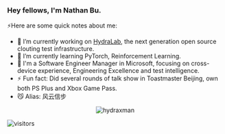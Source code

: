 ### Hey fellows, I'm Nathan Bu.

⚡️Here are some quick notes about me:

- 🔭 I’m currently working on [HydraLab](https://github.com/microsoft/HydraLab), the next generation open source clouting test infrastructure.
- 🌱 I’m currently learning PyTorch, Reinforcement Learning.
- 💼 I'm a Software Engineer Manager in Microsoft, focusing on cross-device experience, Engineering Excellence and test intelligence.
- ⚡ Fun fact: Did several rounds of talk show in Toastmaster Beijing, own both PS Plus and Xbox Game Pass.
- 😼 Alias: 风云信步

<p align="center"> <img src="https://github-readme-stats.vercel.app/api?username=hydraxman&show_icons=true&theme=radical" alt="hydraxman" />
  
![visitors](https://visitor-badge.glitch.me/badge?page_id=hydraxman.hydraxman&left_color=green&right_color=red)
